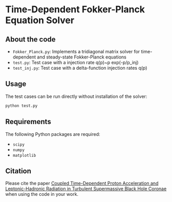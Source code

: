 # Time-Dependent Fokker-Planck Equation Solver

## About the code

- `Fokker_Planck.py`: Implements a tridiagonal matrix solver for time-dependent and steady-state Fokker-Planck equations
- `test.py`: Test case with a injection rate q(p)~p exp(-p/p_inj)
- `test_inj.py`: Test case with a delta-function injection rates q(p)

## Usage

The test cases can be run directly without installation of the solver:

```bash
python test.py
```

## Requirements

The following Python packages are required:

- `scipy`
- `numpy` 
- `matplotlib`

## Citation

Please cite the paper [Coupled Time-Dependent Proton Acceleration and Leptonic-Hadronic Radiation in Turbulent Supermassive Black Hole Coronae](https://arxiv.org/abs/2508.08233) when using the code in your work.
